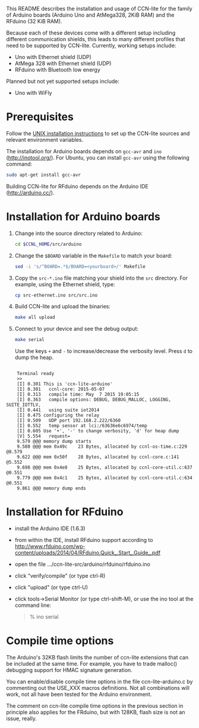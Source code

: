[//]: # (TODO: Link to the homepage of the specific boards?)
[//]: # (TODO: Add 'standard' header to each README?)

This README describes the installation and usage of CCN-lite for the family of Arduino boards (Arduino Uno and AtMega328, 2KiB RAM) and the RFduino (32 KiB RAM).

Because each of these devices come with a different setup including different communication shields, this leads to many different profiles that need to be supported by CCN-lite. Currently, working setups include:
* Uno with Ethernet shield (UDP)
* AtMega 328 with Ethernet shield (UDP)
* RFduino with Bluetooth low energy

Planned but not yet supported setups include:
* Uno with WiFly

# Prerequisites

Follow the [UNIX installation instructions](README-unix.md) to set up the CCN-lite sources and relevant environment variables.

The installation for Arduino boards depends on `gcc-avr` and `ino` (http://inotool.org/). For Ubuntu, you can install `gcc-avr` using the following command:

```bash
sudo apt-get install gcc-avr
```

Building CCN-lite for RFduino depends on the Arduino IDE (http://arduino.cc/).


# Installation for Arduino boards

1.  Change into the source directory related to Arduino:

    ```bash
    cd $CCNL_HOME/src/arduino
    ```

2.  Change the `$BOARD` variable in the `Makefile` to match your board:

    ```bash
    sed -i 's/^BOARD=.*$/BOARD=<yourboard>/' Makefile
    ```

3.  Copy the `src-*.ino` file matching your shield into the `src` directory. For example, using the Ethernet shield, type:

    ```bash
    cp src-ethernet.ino src/src.ino
    ```

4.  Build CCN-lite and upload the binaries:

    ```bash
    make all upload
    ```

5.  Connect to your device and see the debug output:

    ```bash
    make serial
    ```

    Use the keys `+` and `-` to increase/decrease the verbosity level. Press `d` to dump the heap.

<pre><code>
    Terminal ready
    >>
    [I] 0.301 This is 'ccn-lite-arduino'
    [I] 0.301   ccnl-core: 2015-05-07
    [I] 0.313   compile time: May  7 2015 19:05:15
    [I] 0.363   compile options: DEBUG, DEBUG_MALLOC, LOGGING, SUITE_IOTTLV,
    [I] 0.441   using suite iot2014
    [I] 0.475 configuring the relay
    [I] 0.509   UDP port 192.168.2.222/6360
    [I] 0.552   temp sensor at lci:/63636e6c6974/temp
    [I] 0.605 Use '+', '-' to change verbosity, 'd' for heap dump
    [V] 5.554   request=</63636e6c6974/temp>
    9.579 @@@ memory dump starts
    9.580 @@@ mem 0x49c    23 Bytes, allocated by ccnl-os-time.c:229 @8.579
    9.622 @@@ mem 0x50f    28 Bytes, allocated by ccnl-core.c:141 @5.552
    9.698 @@@ mem 0x4e8    25 Bytes, allocated by ccnl-core-util.c:637 @0.551
    9.779 @@@ mem 0x4c1    25 Bytes, allocated by ccnl-core-util.c:634 @0.551
    9.861 @@@ memory dump ends
</code></pre>

# Installation for RFduino

[//]: # (TODO: Make pretty)

  * install the Arduino IDE (1.6.3)

  * from within the IDE, install RFduino support according to http://www.rfduino.com/wp-content/uploads/2014/04/RFduino.Quick_.Start_.Guide_.pdf

  * open the file .../ccn-lite-src/arduino/rfduino/rfduino.ino

  * click "verify/compile" (or type ctrl-R)

  * click "upload" (or type ctrl-U)

  * click tools->Serial Monitor (or type ctrl-shift-M), or use the
  ino tool at the command line:

    > % ino serial


# Compile time options

[//]: # (TODO: Rework text)

The Arduino's 32KB flash limits the number of ccn-lite extensions that
can be included at the same time. For example, you have to trade
malloc() debugging support for HMAC signature generation.

You can enable/disable compile time options in the file ccn-lite-arduino.c
by commenting out the USE_XXX macros definitions. Not all combinations
will work, not all have been tested for the Arduino environment.

The comment on ccn-lite compile time options in the previous section
in principle also applies for the FRduino, but with 128KB, flash
size is not an issue, really.
